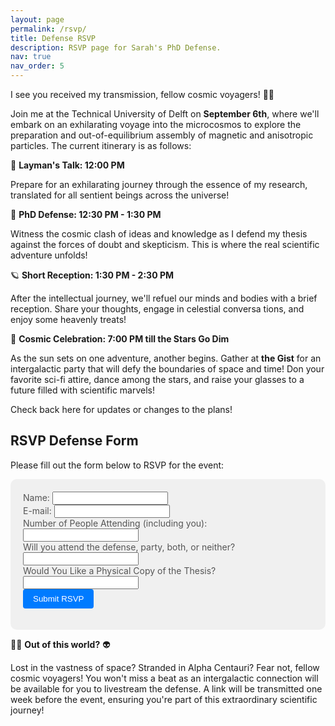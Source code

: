 ```yaml
---
layout: page
permalink: /rsvp/
title: Defense RSVP
description: RSVP page for Sarah's PhD Defense.
nav: true
nav_order: 5
---
```

<style>
  .form-container {
    background-color: #f0f0f0;
    padding: 20px;
    border-radius: 10px;
	}
/* Optional: Change the font color of labels specifically */
  .form-container label {
    color: #555;
  }

  /* Optional: Change the font color of inputs specifically */
  .form-container input {
    color: #444;
  }

  /* Optional: Change the font color of the submit button specifically */
  .form-container input[type="submit"] {
    color: #fff;
    background-color: #007bff;
    border: none;
    padding: 8px 16px;
    border-radius: 4px;
    cursor: pointer;
  }
</style>
I see you received my transmission, fellow cosmic voyagers! 🚀🌌

Join me at the Technical University of Delft on **September 6th**, where we'll embark on an exhilarating voyage into the microcosmos to explore the preparation and out-of-equilibrium assembly of magnetic and anisotropic particles. The current itinerary is as follows:

🌟 **Layman's Talk: 12:00 PM**

Prepare for an exhilarating journey through the essence of my research, translated for all sentient beings across the universe!

🌌 **PhD Defense: 12:30 PM - 1:30 PM**

Witness the cosmic clash of ideas and knowledge as I defend my thesis against the forces of doubt and skepticism. This is where the real scientific adventure unfolds!

🪐 **Short Reception: 1:30 PM - 2:30 PM**

After the intellectual journey, we'll refuel our minds and bodies with a brief reception. Share your thoughts, engage in celestial conversa tions, and enjoy some heavenly treats!

🌠 **Cosmic Celebration: 7:00 PM till the Stars Go Dim**

As the sun sets on one adventure, another begins. Gather at **the Gist** for an intergalactic party that will defy the boundaries of space and time! Don your favorite sci-fi attire, dance among the stars, and raise your glasses to a future filled with scientific marvels!

Check back here for updates or changes to the plans!

## RSVP Defense Form

Please fill out the form below to RSVP for the event:
<div class="form-container">
<script type="text/javascript">var submitted=false;</script>
<iframe name="hidden_iframe" id="hidden_iframe" style="display:none;" 
onload="if(submitted) {window.location='/thanks/';}"></iframe>

<form id="rsvp-form" action="https://docs.google.com/forms/d/e/1FAIpQLSd4DGeGZXw6scoPlIDZOF2H1Uri25qkd3l5naC9q7LrXmuZIA/formResponse" method="post" target="hidden_iframe" onsubmit="submitted=true;">
    <label for="name">Name:</label>
    <input type="text" id="name" name="entry.1721819495" required>
    <br>
    <label for="email">E-mail:</label>
    <input type="email" id="email" name="entry.2017076191" required>
    <br>
    <label for="guests">Number of People Attending (including you):</label>
    <input type="text" id="guests" name="entry.1806498429" pattern="[0-9]+" required>
    <br>
    <label for="attendance">Will you attend the defense, party, both, or neither?</label>
    <input type="text" id="attendance" name="entry.1630383744" required>
    <br>
    <label for="thesis">Would You Like a Physical Copy of the Thesis?</label>
    <input type="test" id="thesis" name="entry.1763507381">
    <br>
    <input type="submit" value="Submit RSVP">
 </form>
</div>

👨‍🚀 **Out of this world?**  👽

Lost in the vastness of space? Stranded in Alpha Centauri? Fear not, fellow cosmic voyagers! You won't miss a beat as an intergalactic connection will be available for you to livestream the defense. A link will be transmitted one week before the event, ensuring you're part of this extraordinary scientific journey!
